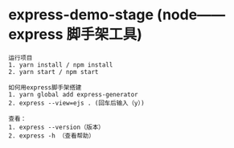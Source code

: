 # express-demo-stage (node——express 脚手架工具)

```
运行项目
1. yarn install / npm install
2. yarn start / npm start
```

```
如何用express脚手架搭建
1. yarn global add express-generator
2. express --view=ejs . (回车后输入（y）)

查看：
1. express --version（版本）
2. express -h （查看帮助）
```
